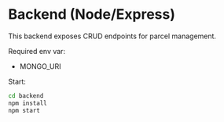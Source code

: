 # Backend (Node/Express)

This backend exposes CRUD endpoints for parcel management.

Required env var:
- MONGO_URI

Start:
```bash
cd backend
npm install
npm start
```